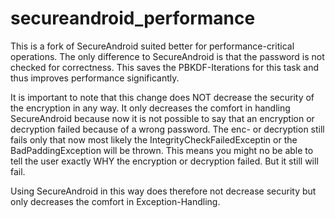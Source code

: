 # secureandroid_performance

This is a fork of SecureAndroid suited better for performance-critical operations. The only difference to SecureAndroid is that the password is not checked for correctness.
This saves the PBKDF-Iterations for this task and thus improves performance significantly. 

It is important to note that this change
does NOT decrease the security of the encryption in any way. It only decreases the comfort in handling SecureAndroid because now
it is not possible to say that an encryption or decryption failed because of a wrong password. The enc- or decryption still fails only
that now most likely the IntegrityCheckFailedExceptin or the BadPaddingException will be thrown. This means you might no be able
to tell the user exactly WHY the encryption or decryption failed. But it still will fail. 

Using SecureAndroid in this way does therefore
not decrease security but only decreases the comfort in Exception-Handling. 

